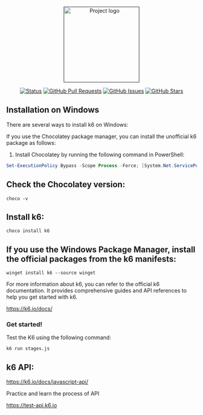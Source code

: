 <p align="center">
  <a href="" rel="noopener">
 <img width=200px height=200px src="https://cdn.icon-icons.com/icons2/3912/PNG/512/k_logo_icon_247940.png" alt="Project logo"></a>
</p>

<div align="center">

[![Status](https://img.shields.io/badge/status-active-success.svg)]()
[![GitHub Pull Requests](https://img.shields.io/github/issues-pr/byKosta/K6-LoadTesting.svg)](https://github.com/byKosta/K6-LoadTesting/pulls)
[![GitHub Issues](https://img.shields.io/github/issues/byKosta/K6-LoadTesting.svg)](https://github.com/byKosta/K6-LoadTesting/issues)
[![GitHub Stars](https://img.shields.io/github/stars/byKosta/K6-LoadTesting.svg)](https://github.com/byKosta/K6-LoadTesting/stargazers)

</div>

## Installation on Windows

There are several ways to install k6 on Windows:

If you use the Chocolatey package manager, you can install the unofficial k6 package as follows:

1. Install Chocolatey by running the following command in PowerShell:

```powershell
Set-ExecutionPolicy Bypass -Scope Process -Force; [System.Net.ServicePointManager]::SecurityProtocol = [System.Net.ServicePointManager]::SecurityProtocol -bor 3072; iex ((New-Object System.Net.WebClient).DownloadString('https://chocolatey.org/install.ps1'))

```
## Check the Chocolatey version:
```
choco -v
```
## Install k6:
```
choco install k6
```

## If you use the Windows Package Manager, install the official packages from the k6 manifests:
```
winget install k6 --source winget
```

For more information about k6, you can refer to the official k6 documentation. It provides comprehensive guides and API references to help you get started with k6.

https://k6.io/docs/

### Get started!

Test the K6 using the following command:

```
k6 run stages.js
```

## k6 API:

https://k6.io/docs/javascript-api/

Practice and learn the process of API 

https://test-api.k6.io



